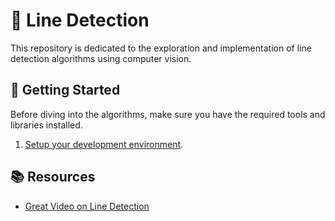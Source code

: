 # 📐 Line Detection

This repository is dedicated to the exploration and implementation of line detection algorithms using computer vision.

## 🚀 Getting Started

Before diving into the algorithms, make sure you have the required tools and libraries installed.

1. [Setup your development environment](./docs/setting_up_the_environment.md).

## 📚 Resources

- [Great Video on Line Detection](https://www.youtube.com/watch?v=eLTLtUVuuy4&t=3533s&ab_channel=ProgrammingKnowledge)